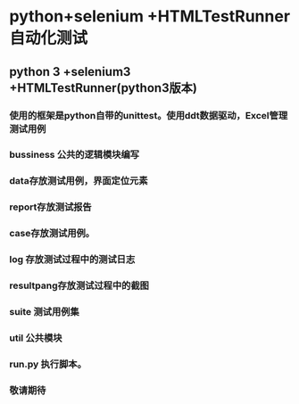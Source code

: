 # python+selenium +HTMLTestRunner自动化测试
## python 3 +selenium3 +HTMLTestRunner(python3版本)
### 使用的框架是python自带的unittest。使用ddt数据驱动，Excel管理测试用例
### bussiness 公共的逻辑模块编写
###  data存放测试用例，界面定位元素
###  report存放测试报告
###   case存放测试用例。
###  log 存放测试过程中的测试日志
###  resultpang存放测试过程中的截图
###  suite  测试用例集
### util 公共模块
###   run.py  执行脚本。
###  敬请期待
